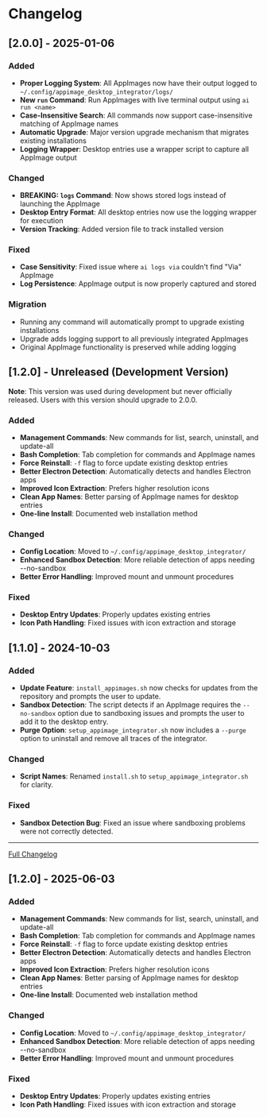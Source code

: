 # Changelog

## [2.0.0] - 2025-01-06

### Added

- **Proper Logging System**: All AppImages now have their output logged to `~/.config/appimage_desktop_integrator/logs/`
- **New `run` Command**: Run AppImages with live terminal output using `ai run <name>`
- **Case-Insensitive Search**: All commands now support case-insensitive matching of AppImage names
- **Automatic Upgrade**: Major version upgrade mechanism that migrates existing installations
- **Logging Wrapper**: Desktop entries use a wrapper script to capture all AppImage output

### Changed

- **BREAKING: `logs` Command**: Now shows stored logs instead of launching the AppImage
- **Desktop Entry Format**: All desktop entries now use the logging wrapper for execution
- **Version Tracking**: Added version file to track installed version

### Fixed

- **Case Sensitivity**: Fixed issue where `ai logs via` couldn't find "Via" AppImage
- **Log Persistence**: AppImage output is now properly captured and stored

### Migration

- Running any command will automatically prompt to upgrade existing installations
- Upgrade adds logging support to all previously integrated AppImages
- Original AppImage functionality is preserved while adding logging

## [1.2.0] - Unreleased (Development Version)

**Note**: This version was used during development but never officially released. Users with this version should upgrade to 2.0.0.

### Added

- **Management Commands**: New commands for list, search, uninstall, and update-all
- **Bash Completion**: Tab completion for commands and AppImage names
- **Force Reinstall**: `-f` flag to force update existing desktop entries
- **Better Electron Detection**: Automatically detects and handles Electron apps
- **Improved Icon Extraction**: Prefers higher resolution icons
- **Clean App Names**: Better parsing of AppImage names for desktop entries
- **One-line Install**: Documented web installation method

### Changed

- **Config Location**: Moved to `~/.config/appimage_desktop_integrator/`
- **Enhanced Sandbox Detection**: More reliable detection of apps needing --no-sandbox
- **Better Error Handling**: Improved mount and unmount procedures

### Fixed

- **Desktop Entry Updates**: Properly updates existing entries
- **Icon Path Handling**: Fixed issues with icon extraction and storage

## [1.1.0] - 2024-10-03

### Added

- **Update Feature**: `install_appimages.sh` now checks for updates from the repository and prompts the user to update.
- **Sandbox Detection**: The script detects if an AppImage requires the `--no-sandbox` option due to sandboxing issues and prompts the user to add it to the desktop entry.
- **Purge Option**: `setup_appimage_integrator.sh` now includes a `--purge` option to uninstall and remove all traces of the integrator.

### Changed

- **Script Names**: Renamed `install.sh` to `setup_appimage_integrator.sh` for clarity.

### Fixed

- **Sandbox Detection Bug**: Fixed an issue where sandboxing problems were not correctly detected.

---

[Full Changelog](https://github.com/8ByteSword/appimage-desktop-integrator/commits/main)

## [1.2.0] - 2025-06-03

### Added

- **Management Commands**: New commands for list, search, uninstall, and update-all
- **Bash Completion**: Tab completion for commands and AppImage names
- **Force Reinstall**: `-f` flag to force update existing desktop entries
- **Better Electron Detection**: Automatically detects and handles Electron apps
- **Improved Icon Extraction**: Prefers higher resolution icons
- **Clean App Names**: Better parsing of AppImage names for desktop entries
- **One-line Install**: Documented web installation method

### Changed

- **Config Location**: Moved to `~/.config/appimage_desktop_integrator/`
- **Enhanced Sandbox Detection**: More reliable detection of apps needing --no-sandbox
- **Better Error Handling**: Improved mount and unmount procedures

### Fixed

- **Desktop Entry Updates**: Properly updates existing entries
- **Icon Path Handling**: Fixed issues with icon extraction and storage
